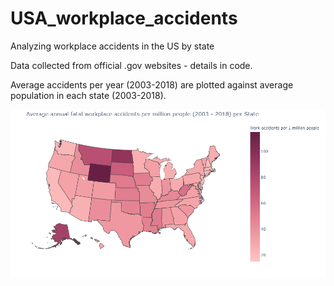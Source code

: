 # USA_workplace_accidents
Analyzing workplace accidents in the US by state

Data collected from official .gov websites - details in code.

Average accidents per year (2003-2018) are plotted against average population in each state (2003-2018). 

![Plot of workplace accidents](https://github.com/jachymDvorak/USA_workplace_accidents/blob/main/US_workplace_accidents.png?raw=true)
